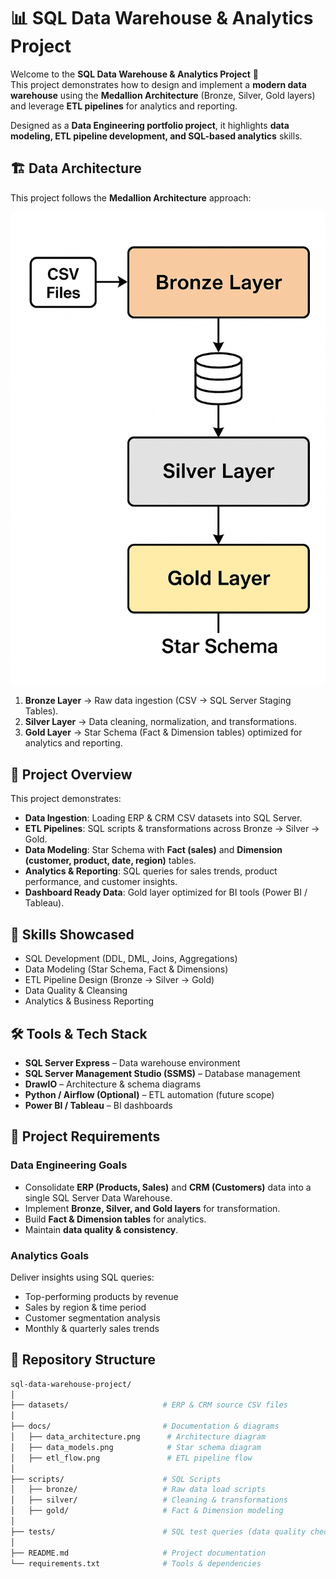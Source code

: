 # 📊 SQL Data Warehouse & Analytics Project  

Welcome to the **SQL Data Warehouse & Analytics Project** 🚀  
This project demonstrates how to design and implement a **modern data warehouse** using the **Medallion Architecture** (Bronze, Silver, Gold layers) and leverage **ETL pipelines** for analytics and reporting.  

Designed as a **Data Engineering portfolio project**, it highlights **data modeling, ETL pipeline development, and SQL-based analytics** skills.  



## 🏗️ Data Architecture  

This project follows the **Medallion Architecture** approach:  

![Data Architecture](https://github.com/vanaja36/sql-data-warehouse-project/blob/main/architecture(1).png)  

1. **Bronze Layer** → Raw data ingestion (CSV → SQL Server Staging Tables).  
2. **Silver Layer** → Data cleaning, normalization, and transformations.  
3. **Gold Layer** → Star Schema (Fact & Dimension tables) optimized for analytics and reporting.  



## 📖 Project Overview  

This project demonstrates:  

- **Data Ingestion**: Loading ERP & CRM CSV datasets into SQL Server.  
- **ETL Pipelines**: SQL scripts & transformations across Bronze → Silver → Gold.  
- **Data Modeling**: Star Schema with **Fact (sales)** and **Dimension (customer, product, date, region)** tables.  
- **Analytics & Reporting**: SQL queries for sales trends, product performance, and customer insights.  
- **Dashboard Ready Data**: Gold layer optimized for BI tools (Power BI / Tableau).  



## 🎯 Skills Showcased  

- SQL Development (DDL, DML, Joins, Aggregations)  
- Data Modeling (Star Schema, Fact & Dimensions)  
- ETL Pipeline Design (Bronze → Silver → Gold)  
- Data Quality & Cleansing  
- Analytics & Business Reporting  



## 🛠️ Tools & Tech Stack  

- **SQL Server Express** – Data warehouse environment  
- **SQL Server Management Studio (SSMS)** – Database management  
- **DrawIO** – Architecture & schema diagrams  
- **Python / Airflow (Optional)** – ETL automation (future scope)  
- **Power BI / Tableau** – BI dashboards  


## 🚀 Project Requirements  

### Data Engineering Goals  
- Consolidate **ERP (Products, Sales)** and **CRM (Customers)** data into a single SQL Server Data Warehouse.  
- Implement **Bronze, Silver, and Gold layers** for transformation.  
- Build **Fact & Dimension tables** for analytics.  
- Maintain **data quality & consistency**.  

### Analytics Goals  
Deliver insights using SQL queries:  
- Top-performing products by revenue  
- Sales by region & time period  
- Customer segmentation analysis  
- Monthly & quarterly sales trends  


## 📂 Repository Structure  

```bash
sql-data-warehouse-project/
│
├── datasets/                     # ERP & CRM source CSV files
│
├── docs/                         # Documentation & diagrams
│   ├── data_architecture.png      # Architecture diagram
│   ├── data_models.png            # Star schema diagram
│   ├── etl_flow.png               # ETL pipeline flow
│
├── scripts/                      # SQL Scripts
│   ├── bronze/                   # Raw data load scripts
│   ├── silver/                   # Cleaning & transformations
│   ├── gold/                     # Fact & Dimension modeling
│
├── tests/                        # SQL test queries (data quality checks)
│
├── README.md                     # Project documentation
└── requirements.txt              # Tools & dependencies
